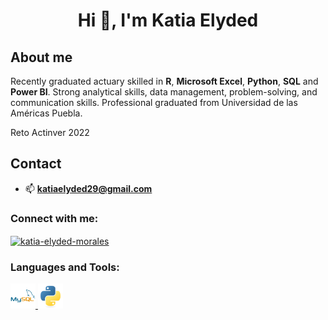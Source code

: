 <h1 align="center">Hi 👋, I'm Katia Elyded</h1>

## About me 
Recently graduated actuary skilled in **R**, **Microsoft Excel**, **Python**, **SQL** and **Power BI**. Strong analytical skills, data management, problem-solving, and communication skills. Professional graduated from Universidad de las Américas Puebla.

Reto Actinver 2022

## Contact

- 📫 **katiaelyded29@gmail.com**

<h3 align="left">Connect with me:</h3>
<p align="left">
<a href="https://linkedin.com/in/katia-elyded-morales" target="blank"><img align="center" src="https://raw.githubusercontent.com/rahuldkjain/github-profile-readme-generator/master/src/images/icons/Social/linked-in-alt.svg" alt="katia-elyded-morales" height="30" width="40" /></a>
</p>

<h3 align="left">Languages and Tools:</h3>
<p align="left"> <a href="https://www.mysql.com/" target="_blank" rel="noreferrer"> <img src="https://raw.githubusercontent.com/devicons/devicon/master/icons/mysql/mysql-original-wordmark.svg" alt="mysql" width="40" height="40"/> </a> <a href="https://www.python.org" target="_blank" rel="noreferrer"> <img src="https://raw.githubusercontent.com/devicons/devicon/master/icons/python/python-original.svg" alt="python" width="40" height="40"/> </a> </p>
